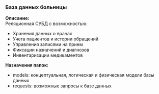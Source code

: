 ### База данных больницы

**Описание:**  
Реляционная СУБД с возможностью:
- Хранения данных о врачах
- Учета пациентов и истории обращений
- Управления записями на прием
- Фиксации назначений и диагнозов
- Инвентаризации медикаментов

**Назначения папок:**
- models: концептуальная, логическая и физическая модели базы данных
- requests: возможные запросы к базе данных
